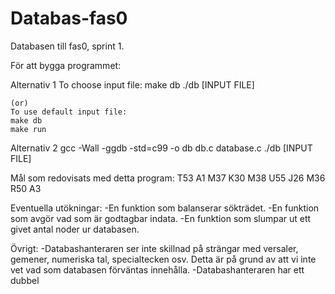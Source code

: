 Databas-fas0
============

Databasen till fas0, sprint 1.

För att bygga programmet:

Alternativ 1
	To choose input file:
	make db
	./db [INPUT FILE]
	
	(or) 
	To use default input file:
	make db	
	make run

Alternativ 2
	gcc -Wall -ggdb -std=c99 -o db db.c database.c
	./db [INPUT FILE]

Mål som redovisats med detta program:
T53
A1
M37
K30
M38
U55
J26
M36
R50
A3

Eventuella utökningar:
-En funktion som balanserar sökträdet.
-En funktion som avgör vad som är godtagbar indata.
-En funktion som slumpar ut ett givet antal noder ur databasen.

Övrigt:
-Databashanteraren ser inte skillnad på strängar med versaler, gemener, numeriska tal, specialtecken osv. 
 Detta är på grund av att vi inte vet vad som databasen förväntas innehålla.
-Databashanteraren har ett dubbel
